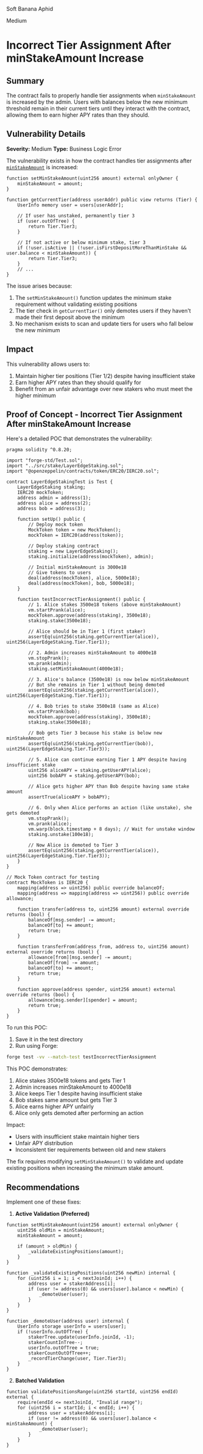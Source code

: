Soft Banana Aphid

Medium

# Incorrect Tier Assignment After minStakeAmount Increase

## Summary
The contract fails to properly handle tier assignments when `minStakeAmount` is increased by the admin. Users with balances below the new minimum threshold remain in their current tiers until they interact with the contract, allowing them to earn higher APY rates than they should.

## Vulnerability Details
**Severity:** Medium
**Type:** Business Logic Error

The vulnerability exists in how the contract handles tier assignments after [`minStakeAmount`](https://github.com/sherlock-audit/2025-05-layeredge/blob/main/edgen-staking/src/stake/LayerEdgeStaking.sol#L318) is increased:

```solidity
function setMinStakeAmount(uint256 amount) external onlyOwner {
    minStakeAmount = amount;
}

function getCurrentTier(address userAddr) public view returns (Tier) {
    UserInfo memory user = users[userAddr];

    // If user has unstaked, permanently tier 3
    if (user.outOfTree) {
        return Tier.Tier3;
    }

    // If not active or below minimum stake, tier 3
    if (!user.isActive || (!user.isFirstDepositMoreThanMinStake && user.balance < minStakeAmount)) {
        return Tier.Tier3;
    }
    // ...
}
```

The issue arises because:
1. The `setMinStakeAmount()` function updates the minimum stake requirement without validating existing positions
2. The tier check in `getCurrentTier()` only demotes users if they haven't made their first deposit above the minimum
3. No mechanism exists to scan and update tiers for users who fall below the new minimum

## Impact
This vulnerability allows users to:
1. Maintain higher tier positions (Tier 1/2) despite having insufficient stake
2. Earn higher APY rates than they should qualify for
3. Benefit from an unfair advantage over new stakers who must meet the higher minimum

## Proof of Concept - Incorrect Tier Assignment After minStakeAmount Increase

Here's a detailed POC that demonstrates the vulnerability:

```solidity
pragma solidity ^0.8.20;

import "forge-std/Test.sol";
import "../src/stake/LayerEdgeStaking.sol";
import "@openzeppelin/contracts/token/ERC20/IERC20.sol";

contract LayerEdgeStakingTest is Test {
    LayerEdgeStaking staking;
    IERC20 mockToken;
    address admin = address(1);
    address alice = address(2);
    address bob = address(3);
    
    function setUp() public {
        // Deploy mock token
        MockToken token = new MockToken();
        mockToken = IERC20(address(token));
        
        // Deploy staking contract
        staking = new LayerEdgeStaking();
        staking.initialize(address(mockToken), admin);
        
        // Initial minStakeAmount is 3000e18
        // Give tokens to users
        deal(address(mockToken), alice, 5000e18);
        deal(address(mockToken), bob, 5000e18);
    }

    function testIncorrectTierAssignment() public {
        // 1. Alice stakes 3500e18 tokens (above minStakeAmount)
        vm.startPrank(alice);
        mockToken.approve(address(staking), 3500e18);
        staking.stake(3500e18);
        
        // Alice should be in Tier 1 (first staker)
        assertEq(uint256(staking.getCurrentTier(alice)), uint256(LayerEdgeStaking.Tier.Tier1));
        
        // 2. Admin increases minStakeAmount to 4000e18
        vm.stopPrank();
        vm.prank(admin);
        staking.setMinStakeAmount(4000e18);
        
        // 3. Alice's balance (3500e18) is now below minStakeAmount
        // But she remains in Tier 1 without being demoted
        assertEq(uint256(staking.getCurrentTier(alice)), uint256(LayerEdgeStaking.Tier.Tier1));
        
        // 4. Bob tries to stake 3500e18 (same as Alice)
        vm.startPrank(bob);
        mockToken.approve(address(staking), 3500e18);
        staking.stake(3500e18);
        
        // Bob gets Tier 3 because his stake is below new minStakeAmount
        assertEq(uint256(staking.getCurrentTier(bob)), uint256(LayerEdgeStaking.Tier.Tier3));
        
        // 5. Alice can continue earning Tier 1 APY despite having insufficient stake
        uint256 aliceAPY = staking.getUserAPY(alice);
        uint256 bobAPY = staking.getUserAPY(bob);
        
        // Alice gets higher APY than Bob despite having same stake amount
        assertTrue(aliceAPY > bobAPY);
        
        // 6. Only when Alice performs an action (like unstake), she gets demoted
        vm.stopPrank();
        vm.prank(alice);
        vm.warp(block.timestamp + 8 days); // Wait for unstake window
        staking.unstake(100e18);
        
        // Now Alice is demoted to Tier 3
        assertEq(uint256(staking.getCurrentTier(alice)), uint256(LayerEdgeStaking.Tier.Tier3));
    }
}

// Mock Token contract for testing
contract MockToken is IERC20 {
    mapping(address => uint256) public override balanceOf;
    mapping(address => mapping(address => uint256)) public override allowance;
    
    function transfer(address to, uint256 amount) external override returns (bool) {
        balanceOf[msg.sender] -= amount;
        balanceOf[to] += amount;
        return true;
    }
    
    function transferFrom(address from, address to, uint256 amount) external override returns (bool) {
        allowance[from][msg.sender] -= amount;
        balanceOf[from] -= amount;
        balanceOf[to] += amount;
        return true;
    }
    
    function approve(address spender, uint256 amount) external override returns (bool) {
        allowance[msg.sender][spender] = amount;
        return true;
    }
}
```

To run this POC:

1. Save it in the test directory
2. Run using Forge:
```bash
forge test -vv --match-test testIncorrectTierAssignment
```

This POC demonstrates:

1. Alice stakes 3500e18 tokens and gets Tier 1
2. Admin increases minStakeAmount to 4000e18
3. Alice keeps Tier 1 despite having insufficient stake
4. Bob stakes same amount but gets Tier 3
5. Alice earns higher APY unfairly
6. Alice only gets demoted after performing an action

Impact:
- Users with insufficient stake maintain higher tiers
- Unfair APY distribution
- Inconsistent tier requirements between old and new stakers

The fix requires modifying `setMinStakeAmount()` to validate and update existing positions when increasing the minimum stake amount.

## Recommendations
Implement one of these fixes:

1. **Active Validation (Preferred)**
```solidity
function setMinStakeAmount(uint256 amount) external onlyOwner {
    uint256 oldMin = minStakeAmount;
    minStakeAmount = amount;
    
    if (amount > oldMin) {
        _validateExistingPositions(amount);
    }
}

function _validateExistingPositions(uint256 newMin) internal {
    for (uint256 i = 1; i < nextJoinId; i++) {
        address user = stakerAddress[i];
        if (user != address(0) && users[user].balance < newMin) {
            _demoteUser(user);
        }
    }
}

function _demoteUser(address user) internal {
    UserInfo storage userInfo = users[user];
    if (!userInfo.outOfTree) {
        stakerTree.update(userInfo.joinId, -1);
        stakerCountInTree--;
        userInfo.outOfTree = true;
        stakerCountOutOfTree++;
        _recordTierChange(user, Tier.Tier3);
    }
}
```

2. **Batched Validation**
```solidity
function validatePositionsRange(uint256 startId, uint256 endId) external {
    require(endId <= nextJoinId, "Invalid range");
    for (uint256 i = startId; i < endId; i++) {
        address user = stakerAddress[i];
        if (user != address(0) && users[user].balance < minStakeAmount) {
            _demoteUser(user);
        }
    }
}
```